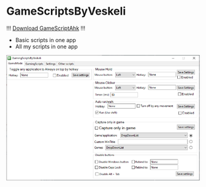 # GameScriptsByVeskeli

!!! [Download GameScriptAhk](https://github.com/veskeli/GameScriptsByVeskeli/releases/download/0.20/GameScripts.ahk) !!!

+ Basic scripts in one app
+ All my scripts in one app

![Preview](https://raw.githubusercontent.com/veskeli/GameScriptsByVeskeli/main/GamingSciptPicture.png)
